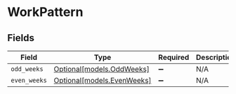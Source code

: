 # WorkPattern


## Fields

| Field                                                | Type                                                 | Required                                             | Description                                          |
| ---------------------------------------------------- | ---------------------------------------------------- | ---------------------------------------------------- | ---------------------------------------------------- |
| `odd_weeks`                                          | [Optional[models.OddWeeks]](../models/oddweeks.md)   | :heavy_minus_sign:                                   | N/A                                                  |
| `even_weeks`                                         | [Optional[models.EvenWeeks]](../models/evenweeks.md) | :heavy_minus_sign:                                   | N/A                                                  |